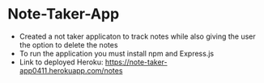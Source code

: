 # Note-Taker-App
* Created a not taker applicaton to track notes while also giving the user the option to delete the notes
* To run the application you must install npm and Express.js
* Link to deployed Heroku: https://note-taker-app0411.herokuapp.com/notes
